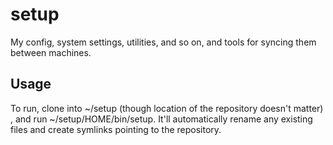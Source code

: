 # setup

My config, system settings, utilities, and so on, and tools for
syncing them between machines.

## Usage

To run, clone into ~/setup (though location of the repository doesn't matter)
, and run ~/setup/HOME/bin/setup. It'll automatically rename any existing files
and create symlinks pointing to the repository.